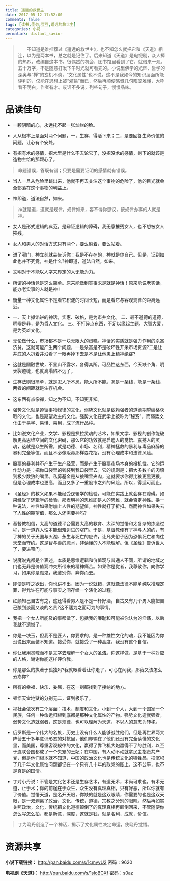 ```yaml
---
title: 遥远的救世主
date: 2017-05-12 17:52:00
comments: false
tags: [读书,佳句,豆豆,遥远的救世主]
categories: 小说
permalink: distant_savior
---
```

> &emsp;&emsp;不知道是谁推荐过《遥远的救世主》，也不知怎么就把它和《天道》相连，以为是两本书，总之就是记住了。后来知道《天道》是电视剧，众人捧的热烈，改编自这本书。很偶然的机会，图书馆里看到了它，就借来一观。五十万字，不是随意打发下午时光就可看完的。小说里佛学的光辉、哲学的深奥与“禅”的玄机不谈，“文化属性”也不说，这不是我如今的知识层面所能评判的，仅能在思想上被“灌输”而已，然后再顺便感慨几句晦涩难懂，大呼看不明白，作者有才。废话不多说，列些句子，慢慢品味。

# 品读佳句

- 一颗阴暗的心，永远托不起一张灿烂的脸。  

- 人从根本上是面对两个问题，一，生存，得活下来；二，是要回答生命价值的问题，让心有个安处。

- 有招有术的感情，招术里是什么不去论它了，没招没术的感情，剩下的就该是造物主给的那颗心了。  
> 命题错误，答既有错；只要是需要证明的感情就有错误。

- 当人一旦从危险里跳出来，他就不再去关注这个事物的危险了，他的目光就会全部落在这个事物的利益上。  

- 神即道，道法自然，如来。  
> 神就是道，道就是规律，规律如来，容不得你思议，按规律办事的人就是神。

- 女人是形式逻辑的典范，是辩证逻辑的障碍，我无意摧残女人，也不想被女人摧残。  

- 女人和男人的对话方式只有两个，要么躺着，要么站着。

- 进了窄门，神立刻就会告诉你：我是不存在的，神就是你自己。但是，证到如此也并不究竟，神是什么?神即道，道法自然，如来。  

- 文明对于不能以人字来界定的人无能为力。  

- 所谓的神话竟是这么简单。原来能做到实事求是就是神话！原来能说老实话，能办老实事的人就是神！  

- 衡量一种文化属性不是看它积淀的时间长短，而是看它与客观规律的距离远近。  

- 一、天上掉馅饼的神话，实惠、破格，是为市井文化。 
二、最不道德的道德，明辨是非，是为哲人文化。 
三、不打碎点东西，不足以缘起主题，大智大爱，是为英雄文化。  

- 无论做什么，市场都不是一块无限大的蛋糕。神话的实质就是强力作用的杀富济贫，这就可能产生两个问题，一是杀富是不是破坏性开采市场资源?二是让井底的人扒着井沿看了一眼再掉下去是不是让他患上精神绝症?  

- 这就是圆融世故，不显山不露水，各得其所。可品性这东西，今天缺个角、明天裂道缝，也就离塌陷不远了。  

- 生存法则很简单，就是忍人所不忍，能人所不能。忍是一条线，能是一条线，两者的间距就是生存机会。  

- 这东西有点像禅，知之为不知，不知更非知。  

- 强势文化就是遵循事物规律的文化，弱势文化就是依赖强者的道德期望破格获取的文化，也是期望救主的文化。强势文化在武学上被称为“秘笈”，而弱势文化由于易学、易懂、易用，成了流行品种。  

- 比如说文化产业，文学、影视是扒拉灵魂的艺术，如果文学、影视的创作能破解更高思维空间的文化密码，那么它的功效就是启迪人的觉悟、震撼人的灵魂，这就是众生所需，就是功德、市场、名利，精神拯救的暴利与毒品麻醉的暴利完全等值，而且不必像贩毒那样耍花招，没有心理成本和法律风险。  

- 股票的暴利并不产生于生产经营，而是产生于股票市场本身的投机性。它的运作动力是：把你口袋里的钱装到我口袋里去。它的规则是：把大多数羊的肉填到极少数狼的嘴里。私募基金是从狼嘴里夹肉，这就要求你得比狼更黑更狠，但是心理成本也更高，而且又多了一重股市之外的风险。所以，得适可而止。  
 
- 《圣经》的教义如果不能经受逻辑学的检验，可能在实践上就会存在障碍。如果经受了逻辑学的检验，那表明神的思维即是人的思维，就会否定神性。换一种说法，神性如果附加上人性的期望值，神性就打了折扣。然而神性如果失去了人性的期望值，那么人还需要神吗?  

- 基督教相信，太高的道德平台需要太高的教育、太深的觉悟和太复杂的炼造过程，是一道靠人性本能很难迈进的窄门。于是，基督教便有了神与人的约，有了神的关于天国与火湖、永生与死亡的应许，让凡夫俗子因为恐惧死亡和向往天堂而守约。这是智与善的魔术，非读懂的人不能理解。但《圣经》告诉世人了，要进窄门。  

- 说魔说鬼都是个表述，本质是思维逻辑和价值观与普通人不同，所谓的地域之门也无非是价值观冲突所带来的精神痛苦。如果你是觉者，我尊敬你，向你学习，如果你是魔鬼，我鉴别你，弃你而去。  

- 即便是呼之欲出，你也讲不出，因为一说就错，这就像法律不能单纯以推理定罪，得允许在可能与事实之间存续一个演化的过程。  

- 红颜知己自古有之，这还得看男人是不是一杯好酒，自古又有几个男人能把自己酿到淡而又淡的名贵?这不适为之而可为的事情。  

- 我把一个女人所能及的事都做了，包括我的廉耻和可能被你认为的淫荡，以后我就不遗憾了。  

- 你是一块玉，但我不是匠人，你要求的，是一种雄性文化的魂，我不能因为你没说出来而装不知道。接受你，就接受了一种高度，我没有这个自信。  

- 你让我用灵魂而不是文字去理解一个女人的圣洁。你这样做，是基于一种对应的人格，谢谢你能这样评价我。  

- 你是那么的执著于孤独吗?我就眼看着让你走了，可心在问我，那我又该怎么去疼你?  

- 所有的幸福、快乐、委屈，在这一刻都找到了接纳的地方。  

- 顿悟天堂地狱的分别无二，证到极乐了。  

- 视社会依次有三个层面：技术、制度和文化。小到一个人，大到一个国家一个民族，任何一种命运归根到底都是那种文化属性的产物。强势文化造就强者，弱势文化造就弱者，这是规律，也可以理解为天道，不以人的意志为转移。  

- 俄罗斯是一个伟大的名族，历史上没有什么人能够战胜他们，但是再世界两大阵营五十多年意识形态的对抗里，他们却输在了他们还没有完全读懂的文化里，而美国，尊重客观规律的文化，赢得了靠飞机大炮赢得不了的胜利，以至于连联合国都成了一个失宠的王妃；在中国，有人动不动就拿民主指责共产党，但是他们根本就不知道，中国的政治文化也是传统文化的牺牲品，把沉积了几千年文化属性问题都记在一个只有几十年的政党的账上，这不公平，也不是真是的国情。

- 丁对小丹说：不管是文化艺术还是生存艺术，有道无术，术尚可求也，有术无道，止于术；你的前途在于众生，众生没有真理真相，只有好恶，所以你就有了价值。觉悟天道，是名开天眼，你缺的就是这双眼睛，你需要的也是这双天眼，是一双剥离了政治，文化，传统，道德，宗教之分别的眼睛。然后再如实关照政治，文化，传统把文化道德颠倒了的真理真相再颠倒回来，不管随便你怎么写怎么拍，都是新意，深度，这就是钱，就是名利，成就，价值。
> 丁为晓丹创造了一个神话，揭示了文化属性决定命运，使晓丹觉悟。  

# 资源共享  

**小说下载链接：** http://pan.baidu.com/s/1cmyvU2 密码：9620  

**电视剧《天道》：** http://pan.baidu.com/s/1sloBCXf 密码：s0az